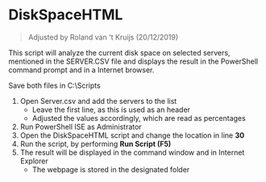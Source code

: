 # DiskSpaceHTML

> Adjusted by Roland van 't Kruijs (20/12/2019)

This script will analyze the current disk space on selected servers, mentioned in the SERVER.CSV file and displays the result in the PowerShell command prompt and in a Internet browser.

Save both files in C:\Scripts

1. Open Server.csv and add the servers to the list
   - Leave the first line, as this is used as an header
   - Adjusted the values accordingly, which are read as percentages
2. Run PowerShell ISE as Administrator
3. Open the DiskSpaceHTML script and change the location in line **30**
4. Run the script, by performing **Run Script (F5)**
5. The result will be displayed in the command window and in Internet Explorer
   - The webpage is stored in the designated folder
